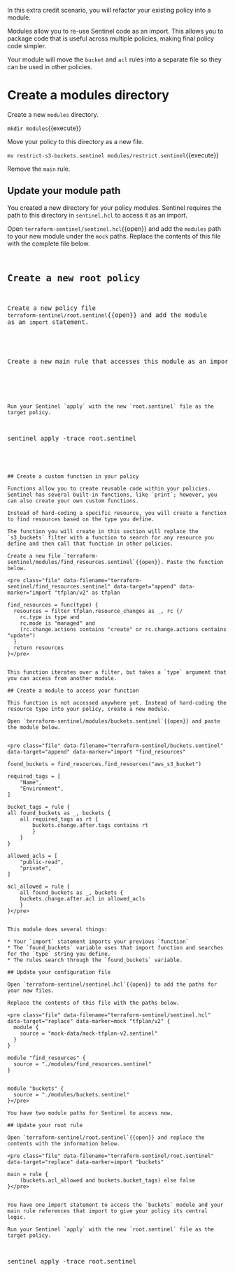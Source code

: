 In this extra credit scenario, you will refactor your existing policy into a module.

Modules allow you to re-use Sentinel code as an import. This allows you to package code that is useful across multiple policies, making final policy code simpler.

Your module will move the `bucket` and `acl` rules into a separate file so they can be used in other policies.

# Create a modules directory

Create a new `modules` directory.

`mkdir modules`{{execute}}

Move your policy to this directory as a new file.

`mv restrict-s3-buckets.sentinel modules/restrict.sentinel`{{execute}}

Remove the `main` rule.

## Update your module path

You created a new directory for your policy modules. Sentinel requires the path to this directory in `sentinel.hcl` to access it as an import.

Open `terraform-sentinel/sentinel.hcl`{{open}} and add the `modules` path to your new module under the `mock` paths. Replace the contents of this file with the complete file below.


<pre class="file" data-filename="terraform-sentinel/sentinel.hcl" data-target="replace" data-marker=mock "tfplan/v2" {
  module {
    source = "mock-data/mock-tfplan-v2.sentinel"
  }
}

module "restrict" {
  source = "./modules/restrict.sentinel"
}</pre>


## Create a new root policy

Create a new policy file `terraform-sentinel/root.sentinel`{{open}} and add the module as an `import` statement.

<pre class="file" data-filename="terraform-sentinel/root.sentinel" data-target="append" data-marker=import "restrict"</pre>


Create a new main rule that accesses this module as an import.

<pre class="file" data-filename="terraform-sentinel/root.sentinel" data-target="append" data-marker=main = rule {
    (restrict.acl_allowed and restrict.bucket_tags) else false
}</pre>


```{{copy}}

Run your Sentinel `apply` with the new `root.sentinel` file as the target policy.

```
sentinel apply -trace root.sentinel
```{{execute}}


## Create a custom function in your policy

Functions allow you to create reusable code within your policies. Sentinel has several built-in functions, like `print`; however, you can also create your own custom functions.

Instead of hard-coding a specific resource, you will create a function to find resources based on the type you define.

The function you will create in this section will replace the `s3_buckets` filter with a function to search for any resource you define and then call that function in other policies.

Create a new file `terraform-sentinel/modules/find_resources.sentinel`{{open}}. Paste the function below.

<pre class="file" data-filename="terraform-sentinel/find_resources.sentinel" data-target="append" data-marker="import "tfplan/v2" as tfplan

find_resources = func(type) {
  resources = filter tfplan.resource_changes as _, rc {/
    rc.type is type and
  	rc.mode is "managed" and
  	(rc.change.actions contains "create" or rc.change.actions contains "update")
  }
  return resources
}</pre>


This function iterates over a filter, but takes a `type` argument that you can access from another module.

## Create a module to access your function

This function is not accessed anywhere yet. Instead of hard-coding the resource type into your policy, create a new module.

Open `terraform-sentinel/modules/buckets.sentinel`{{open}} and paste the module below.


<pre class="file" data-filename="terraform-sentinel/buckets.sentinel" data-target="append" data-marker="import "find_resources"

found_buckets = find_resources.find_resources("aws_s3_bucket")

required_tags = [
    "Name",
    "Environment",
]

bucket_tags = rule {
all found_buckets as _, buckets {
    all required_tags as rt {
        buckets.change.after.tags contains rt
        }
    }
}

allowed_acls = [
    "public-read",
    "private",
]

acl_allowed = rule {
    all found_buckets as _, buckets {
    buckets.change.after.acl in allowed_acls
    }
}</pre>


This module does several things:

* Your `import` statement imports your previous `function`
* The `found_buckets` variable uses that import function and searches for the `type` string you define.
* The rules search through the `found_buckets` variable.

## Update your configuration file

Open `terraform-sentinel/sentinel.hcl`{{open}} to add the paths for your new files.

Replace the contents of this file with the paths below.

<pre class="file" data-filename="terraform-sentinel/sentinel.hcl" data-target="replace" data-marker=mock "tfplan/v2" {
  module {
    source = "mock-data/mock-tfplan-v2.sentinel"
  }
}

module "find_resources" {
  source = "./modules/find_resources.sentinel"
}


module "buckets" {
  source = "./modules/buckets.sentinel"
}</pre>

You have two module paths for Sentinel to access now.

## Update your root rule

Open `terraform-sentinel/root.sentinel`{{open}} and replace the contents with the information below.

<pre class="file" data-filename="terraform-sentinel/root.sentinel" data-target="replace" data-marker=import "buckets"

main = rule {
    (buckets.acl_allowed and buckets.bucket_tags) else false
}</pre>


You have one import statement to access the `buckets` module and your main rule references that import to give your policy its central logic.

Run your Sentinel `apply` with the new `root.sentinel` file as the target policy.

```
sentinel apply -trace root.sentinel
```{{execute}}
